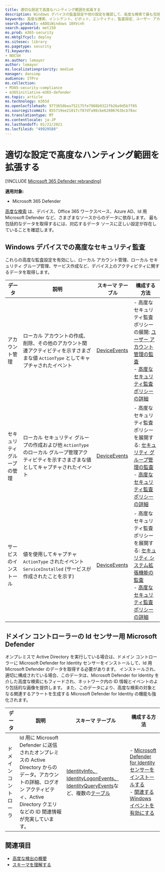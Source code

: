 ```yaml
---
title: 適切な設定で高度なハンティング範囲を拡張する
description: Windows デバイスの監査設定や他の設定を確認して、高度な検索で最も包括的なデータを確実に取得できます。
keywords: 高度な捜索、インシデント、ピボット、エンティティ、監査設定、ユーザー アカウント管理、セキュリティ グループ管理、脅威の捜索、サイバー脅威の捜索、検索、クエリ、テレメトリ、Microsoft 365、Microsoft Threat Protection
search.product: eADQiWindows 10XVcnh
search.appverid: met150
ms.prod: m365-security
ms.mktglfcycl: deploy
ms.sitesec: library
ms.pagetype: security
f1.keywords:
- NOCSH
ms.author: lomayor
author: lomayor
ms.localizationpriority: medium
manager: dansimp
audience: ITPro
ms.collection:
- M365-security-compliance
- m365initiative-m365-defender
ms.topic: article
ms.technology: m365d
ms.openlocfilehash: 9773658bea752175fe7988b9322fb26a9d5b7f05
ms.sourcegitcommit: 855719ee21017cf87dfa98cbe62806763bcb78ac
ms.translationtype: MT
ms.contentlocale: ja-JP
ms.lasthandoff: 01/22/2021
ms.locfileid: "49929588"
---
```

# <a name="extend-advanced-hunting-coverage-with-the-right-settings"></a>適切な設定で高度なハンティング範囲を拡張する

[!INCLUDE [Microsoft 365 Defender rebranding](../includes/microsoft-defender.md)]


**適用対象:**
- Microsoft 365 Defender

[高度な検索](advanced-hunting-overview.md) は、デバイス、Office 365 ワークスペース、Azure AD、Id 用 Microsoft Defender など、さまざまなソースからのデータに依存します。 最も包括的なデータを取得するには、対応するデータ ソースに正しい設定が存在していることを確認します。

## <a name="advanced-security-auditing-on-windows-devices"></a>Windows デバイスでの高度なセキュリティ監査
これらの高度な監査設定を有効にし、ローカル アカウント管理、ローカル セキュリティ グループ管理、サービス作成など、デバイス上のアクティビティに関するデータを取得します。

| データ | 説明 | スキーマ テーブル | 構成する方法 |
| --- | --- | --- | --- |
| アカウント管理 | ローカル アカウントの作成、削除、その他のアカウント関連アクティビティを示すさまざまな値 `ActionType` としてキャプチャされたイベント | [DeviceEvents](advanced-hunting-deviceevents-table.md) | - 高度なセキュリティ監査ポリシーの展開: [ユーザー アカウント管理の監査](https://docs.microsoft.com/windows/security/threat-protection/auditing/audit-user-account-management)<br> - [高度なセキュリティ監査ポリシーの詳細](https://docs.microsoft.com/windows/security/threat-protection/auditing/advanced-security-auditing) |
| セキュリティ グループの管理 | ローカル セキュリティ グループの作成および他 `ActionType` のローカル グループ管理アクティビティを示すさまざまな値としてキャプチャされたイベント | [DeviceEvents](advanced-hunting-deviceevents-table.md) | - 高度なセキュリティ監査ポリシーを展開する: [セキュリティ グループ管理の監査](https://docs.microsoft.com/windows/security/threat-protection/auditing/audit-security-group-management)<br> - [高度なセキュリティ監査ポリシーの詳細](https://docs.microsoft.com/windows/security/threat-protection/auditing/advanced-security-auditing) |
| サービスのインストール | 値を使用してキャプチャ `ActionType` されたイベント `ServiceInstalled` (サービスが作成されたことを示す) | [DeviceEvents](advanced-hunting-deviceevents-table.md) | - 高度なセキュリティ監査ポリシーを展開する: [セキュリティ システム拡張機能の監査](https://docs.microsoft.com/windows/security/threat-protection/auditing/audit-security-system-extension)<br> - [高度なセキュリティ監査ポリシーの詳細](https://docs.microsoft.com/windows/security/threat-protection/auditing/advanced-security-auditing) |

## <a name="microsoft-defender-for-identity-sensor-on-the-domain-controller"></a>ドメイン コントローラーの Id センサー用 Microsoft Defender
オンプレミスで Active Directory を実行している場合は、ドメイン コントローラーに Microsoft Defender for Identity センサーをインストールして、Id 用 Microsoft Defender のデータを取得する必要があります。 インストールされ、適切に構成されている場合、このデータは、Microsoft Defender for Identity を介した高度な検索にもフィードされ、ネットワーク内の ID 情報とイベントのより包括的な画像を提供します。 また、このデータにより、高度な検索の対象となる関連するアラートを生成する Microsoft Defender for Identity の機能も強化されます。 

| データ | 説明 | スキーマ テーブル | 構成する方法 |
| --- | --- | --- | --- |
| ドメイン コントローラ | Id 用に Microsoft Defender に送信されたオンプレミスの Active Directory からのデータ。アカウントの詳細、ログオン アクティビティ、Active Directory クエリなどの ID 関連情報が充実しています。 | [IdentityInfo、IdentityLogonEvents、IdentityQueryEvents](advanced-hunting-identitylogonevents-table.md)など、複数の[テーブル](advanced-hunting-identityqueryevents-table.md)[](advanced-hunting-identityinfo-table.md)  | - [Microsoft Defender for Identity センサーをインストールする](https://docs.microsoft.com/azure-advanced-threat-protection/install-atp-step4)<br>- [関連する Windows イベントを有効にする](https://docs.microsoft.com/azure-advanced-threat-protection/configure-event-collection) |

## <a name="related-topics"></a>関連項目
- [高度な検出の概要](advanced-hunting-overview.md)
- [スキーマを理解する](advanced-hunting-schema-tables.md)
